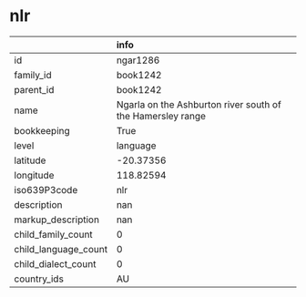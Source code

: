# nlr
|                      | info                                                       |
|:---------------------|:-----------------------------------------------------------|
| id                   | ngar1286                                                   |
| family_id            | book1242                                                   |
| parent_id            | book1242                                                   |
| name                 | Ngarla on the Ashburton river south of the Hamersley range |
| bookkeeping          | True                                                       |
| level                | language                                                   |
| latitude             | -20.37356                                                  |
| longitude            | 118.82594                                                  |
| iso639P3code         | nlr                                                        |
| description          | nan                                                        |
| markup_description   | nan                                                        |
| child_family_count   | 0                                                          |
| child_language_count | 0                                                          |
| child_dialect_count  | 0                                                          |
| country_ids          | AU                                                         |